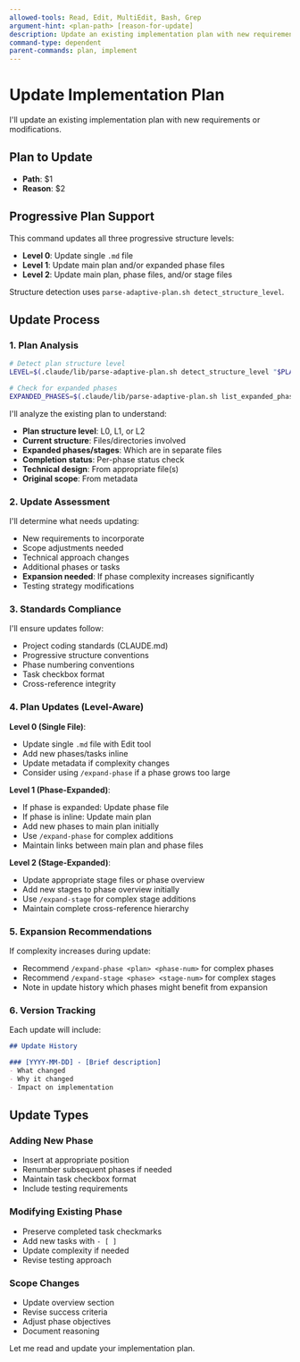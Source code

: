 ```yaml
---
allowed-tools: Read, Edit, MultiEdit, Bash, Grep
argument-hint: <plan-path> [reason-for-update]
description: Update an existing implementation plan with new requirements or adjustments
command-type: dependent
parent-commands: plan, implement
---
```


# Update Implementation Plan

I'll update an existing implementation plan with new requirements or modifications.

## Plan to Update
- **Path**: $1
- **Reason**: $2

## Progressive Plan Support

This command updates all three progressive structure levels:
- **Level 0**: Update single `.md` file
- **Level 1**: Update main plan and/or expanded phase files
- **Level 2**: Update main plan, phase files, and/or stage files

Structure detection uses `parse-adaptive-plan.sh detect_structure_level`.

## Update Process

### 1. Plan Analysis
```bash
# Detect plan structure level
LEVEL=$(.claude/lib/parse-adaptive-plan.sh detect_structure_level "$PLAN_PATH")

# Check for expanded phases
EXPANDED_PHASES=$(.claude/lib/parse-adaptive-plan.sh list_expanded_phases "$PLAN_PATH")
```

I'll analyze the existing plan to understand:
- **Plan structure level**: L0, L1, or L2
- **Current structure**: Files/directories involved
- **Expanded phases/stages**: Which are in separate files
- **Completion status**: Per-phase status check
- **Technical design**: From appropriate file(s)
- **Original scope**: From metadata

### 2. Update Assessment
I'll determine what needs updating:
- New requirements to incorporate
- Scope adjustments needed
- Technical approach changes
- Additional phases or tasks
- **Expansion needed**: If phase complexity increases significantly
- Testing strategy modifications

### 3. Standards Compliance
I'll ensure updates follow:
- Project coding standards (CLAUDE.md)
- Progressive structure conventions
- Phase numbering conventions
- Task checkbox format
- Cross-reference integrity

### 4. Plan Updates (Level-Aware)

**Level 0 (Single File)**:
- Update single `.md` file with Edit tool
- Add new phases/tasks inline
- Update metadata if complexity changes
- Consider using `/expand-phase` if a phase grows too large

**Level 1 (Phase-Expanded)**:
- If phase is expanded: Update phase file
- If phase is inline: Update main plan
- Add new phases to main plan initially
- Use `/expand-phase` for complex additions
- Maintain links between main plan and phase files

**Level 2 (Stage-Expanded)**:
- Update appropriate stage files or phase overview
- Add new stages to phase overview initially
- Use `/expand-stage` for complex stage additions
- Maintain complete cross-reference hierarchy

### 5. Expansion Recommendations
If complexity increases during update:
- Recommend `/expand-phase <plan> <phase-num>` for complex phases
- Recommend `/expand-stage <phase> <stage-num>` for complex stages
- Note in update history which phases might benefit from expansion

### 6. Version Tracking
Each update will include:
```markdown
## Update History

### [YYYY-MM-DD] - [Brief description]
- What changed
- Why it changed
- Impact on implementation
```

## Update Types

### Adding New Phase
- Insert at appropriate position
- Renumber subsequent phases if needed
- Maintain task checkbox format
- Include testing requirements

### Modifying Existing Phase
- Preserve completed task checkmarks
- Add new tasks with `- [ ]`
- Update complexity if needed
- Revise testing approach

### Scope Changes
- Update overview section
- Revise success criteria
- Adjust phase objectives
- Document reasoning

Let me read and update your implementation plan.